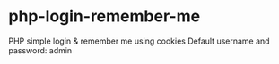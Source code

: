 # php-login-remember-me
 PHP simple login & remember me using cookies
 Default username and password: admin
